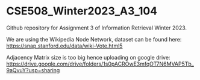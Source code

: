 # CSE508_Winter2023_A3_104
Github repository for Assignment 3 of Information Retrieval Winter 2023.

We are using the Wikipedia Node Network, dataset can be found here: https://snap.stanford.edu/data/wiki-Vote.html5 

Adjacency Matrix size is too big hence uploading on google drive: https://drive.google.com/drive/folders/1s0pACROwE3mfqOT7N6MVAP5Tb_9aQvuY?usp=sharing 
